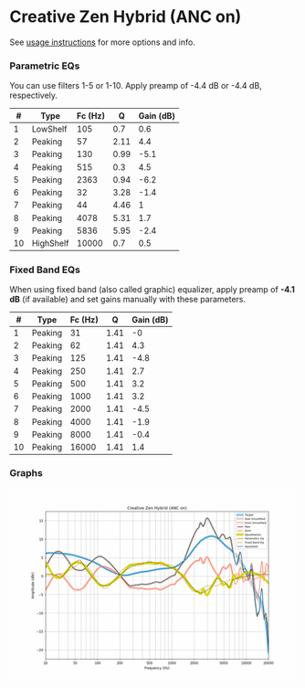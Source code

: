 # Creative Zen Hybrid (ANC on)
See [usage instructions](https://github.com/jaakkopasanen/AutoEq#usage) for more options and info.

### Parametric EQs
You can use filters 1-5 or 1-10. Apply preamp of -4.4 dB or -4.4 dB, respectively.

|   # | Type      |   Fc (Hz) |    Q |   Gain (dB) |
|-----|-----------|-----------|------|-------------|
|   1 | LowShelf  |       105 | 0.7  |         0.6 |
|   2 | Peaking   |        57 | 2.11 |         4.4 |
|   3 | Peaking   |       130 | 0.99 |        -5.1 |
|   4 | Peaking   |       515 | 0.3  |         4.5 |
|   5 | Peaking   |      2363 | 0.94 |        -6.2 |
|   6 | Peaking   |        32 | 3.28 |        -1.4 |
|   7 | Peaking   |        44 | 4.46 |         1   |
|   8 | Peaking   |      4078 | 5.31 |         1.7 |
|   9 | Peaking   |      5836 | 5.95 |        -2.4 |
|  10 | HighShelf |     10000 | 0.7  |         0.5 |

### Fixed Band EQs
When using fixed band (also called graphic) equalizer, apply preamp of **-4.1 dB** (if available) and set gains manually with these parameters.

|   # | Type    |   Fc (Hz) |    Q |   Gain (dB) |
|-----|---------|-----------|------|-------------|
|   1 | Peaking |        31 | 1.41 |        -0   |
|   2 | Peaking |        62 | 1.41 |         4.3 |
|   3 | Peaking |       125 | 1.41 |        -4.8 |
|   4 | Peaking |       250 | 1.41 |         2.7 |
|   5 | Peaking |       500 | 1.41 |         3.2 |
|   6 | Peaking |      1000 | 1.41 |         3.2 |
|   7 | Peaking |      2000 | 1.41 |        -4.5 |
|   8 | Peaking |      4000 | 1.41 |        -1.9 |
|   9 | Peaking |      8000 | 1.41 |        -0.4 |
|  10 | Peaking |     16000 | 1.41 |         1.4 |

### Graphs
![](./Creative%20Zen%20Hybrid%20(ANC%20on).png)
